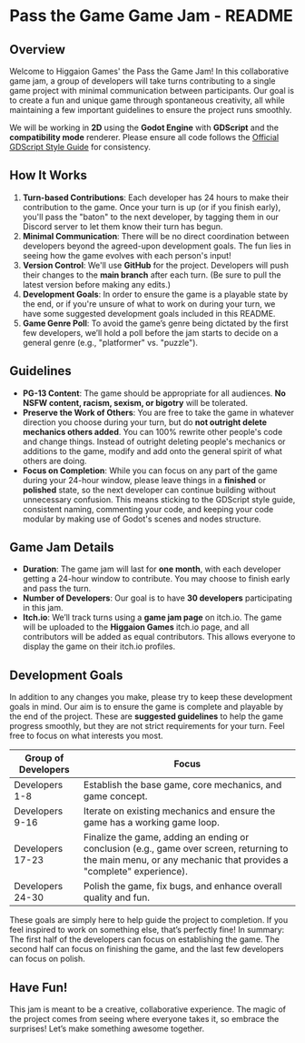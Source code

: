 # Pass the Game Game Jam - README

## Overview
Welcome to Higgaion Games' the Pass the Game Jam! In this collaborative game jam, a group of developers will take turns contributing to a single game project with minimal communication between participants. Our goal is to create a fun and unique game through spontaneous creativity, all while maintaining a few important guidelines to ensure the project runs smoothly.

We will be working in **2D** using the **Godot Engine** with **GDScript** and the **compatibility mode** renderer. Please ensure all code follows the [Official GDScript Style Guide](https://docs.godotengine.org/en/stable/getting_started/scripting/gdscript/gdscript_styleguide.html)
 for consistency.

## How It Works
1. **Turn-based Contributions**: Each developer has 24 hours to make their contribution to the game. Once your turn is up (or if you finish early), you'll pass the "baton" to the next developer, by tagging them in our Discord server to let them know their turn has begun.
2. **Minimal Communication**: There will be no direct coordination between developers beyond the agreed-upon development goals. The fun lies in seeing how the game evolves with each person's input!
3. **Version Control**: We'll use **GitHub** for the project. Developers will push their changes to the **main branch** after each turn. (Be sure to pull the latest version before making any edits.)
4. **Development Goals**: In order to ensure the game is a playable state by the end, or if you're unsure of what to work on during your turn, we have some suggested development goals included in this README.
5. **Game Genre Poll**: To avoid the game’s genre being dictated by the first few developers, we’ll hold a poll before the jam starts to decide on a general genre (e.g., "platformer" vs. "puzzle").

## Guidelines
- **PG-13 Content**: The game should be appropriate for all audiences. **No NSFW content, racism, sexism, or bigotry** will be tolerated.
- **Preserve the Work of Others**: You are free to take the game in whatever direction you choose during your turn, but do **not outright delete mechanics others added**. You can 100% rewrite other people's code and change things. Instead of outright deleting people's mechanics or additions to the game, modify and add onto the general spirit of what others are doing. 
- **Focus on Completion**: While you can focus on any part of the game during your 24-hour window, please leave things in a **finished** or **polished** state, so the next developer can continue building without unnecessary confusion. This means sticking to the GDScript style guide, consistent naming, commenting your code, and keeping your code modular by making use of Godot's scenes and nodes structure.

## Game Jam Details
- **Duration**: The game jam will last for **one month**, with each developer getting a 24-hour window to contribute. You may choose to finish early and pass the turn.
- **Number of Developers**: Our goal is to have **30 developers** participating in this jam.
- **Itch.io**: We’ll track turns using a **game jam page** on itch.io. The game will be uploaded to the **Higgaion Games** itch.io page, and all contributors will be added as equal contributors. This allows everyone to display the game on their itch.io profiles.

## Development Goals
In addition to any changes you make, please try to keep these development goals in mind. Our aim is to ensure the game is complete and playable by the end of the project. These are **suggested guidelines** to help the game progress smoothly, but they are not strict requirements for your turn. Feel free to focus on what interests you most.

| Group of Developers      | Focus                                                                 |
|--------------------------|----------------------------------------------------------------------|
| Developers 1-8            | Establish the base game, core mechanics, and game concept.            |
| Developers 9-16           | Iterate on existing mechanics and ensure the game has a working game loop. |
| Developers 17-23          | Finalize the game, adding an ending or conclusion (e.g., game over screen, returning to the main menu, or any mechanic that provides a "complete" experience). |
| Developers 24-30          | Polish the game, fix bugs, and enhance overall quality and fun.       |

These goals are simply here to help guide the project to completion. If you feel inspired to work on something else, that’s perfectly fine!
In summary: The first half of the developers can focus on establishing the game. The second half can focus on finishing the game, and the last few developers can focus on polish.


## Have Fun!
This jam is meant to be a creative, collaborative experience. The magic of the project comes from seeing where everyone takes it, so embrace the surprises! Let’s make something awesome together.
